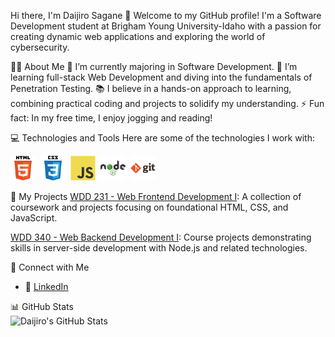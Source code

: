Hi there, I'm Daijiro Sagane 👋
Welcome to my GitHub profile! I'm a Software Development student at Brigham Young University-Idaho with a passion for creating dynamic web applications and exploring the world of cybersecurity.

👨‍💻 About Me
🔭 I’m currently majoring in Software Development.
🌱 I’m learning full-stack Web Development and diving into the fundamentals of Penetration Testing.
📚 I believe in a hands-on approach to learning, combining practical coding and projects to solidify my understanding.
⚡ Fun fact: In my free time, I enjoy jogging and reading!

💻 Technologies and Tools
Here are some of the technologies I work with:
<div>
<img src="https://github.com/devicons/devicon/blob/master/icons/html5/html5-original-wordmark.svg" title="HTML5" alt="HTML5" width="40" height="40"/>&nbsp;
<img src="https://github.com/devicons/devicon/blob/master/icons/css3/css3-original-wordmark.svg" title="CSS3" alt="CSS3" width="40" height="40"/>&nbsp;
<img src="https://github.com/devicons/devicon/blob/master/icons/javascript/javascript-original.svg" title="JavaScript" alt="JavaScript" width="40" height="40"/>&nbsp;
<img src="https://github.com/devicons/devicon/blob/master/icons/nodejs/nodejs-original-wordmark.svg" title="Node.js" alt="Node.js" width="40" height="40"/>&nbsp;
<img src="https://github.com/devicons/devicon/blob/master/icons/git/git-original-wordmark.svg" title="Git" alt="Git" width="40" height="40"/>&nbsp;
</div>

🚀 My Projects
[WDD 231 - Web Frontend Development I](https://daijir.github.io/wdd231/): A collection of coursework and projects focusing on foundational HTML, CSS, and JavaScript.

[WDD 340 - Web Backend Development I](https://wdd340-starter-zsvd.onrender.com/): Course projects demonstrating skills in server-side development with Node.js and related technologies.

🔗 Connect with Me  
- 💼 [LinkedIn](https://www.linkedin.com/in/daijiro-sagane-b50506291/)

📊 GitHub Stats  
![Daijiro's GitHub Stats](https://github-readme-stats.vercel.app/api?username=daijir&show_icons=true&theme=tokyonight)
